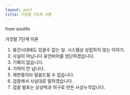 ```yaml
---
layout: post
title: 거짓말 7단계 이론
---
```


from snulife

거짓말 7단계 이론

1.  봉건시대에도 있을수 없는 일. 시스템상 성립하지 않는 이야기.
2.  사실이 아닙니다 유언비어를 엄단하겠습니다.
3.  기록이 없습니다.
4.  기억이 안 납니다.
5.  재판중이라 말씀드릴 수 없습니다.
6.  검찰에서 사실대로 말하겠습니다.
7.  검찰 발표는 상상력과 허구로 만든 사상누각입니다.
